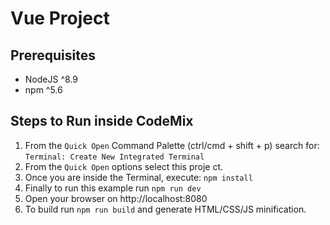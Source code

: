 # Vue Project

## Prerequisites

- NodeJS ^8.9
- npm ^5.6

## Steps to Run inside CodeMix


1. From the `Quick Open`  Command Palette (ctrl/cmd + shift + p) search for:
     `Terminal: Create New Integrated Terminal`
2. From the `Quick Open` options select this proje                      ct.
3. Once you are inside the Terminal, execute: `npm install`
4. Finally to run this example run `npm run dev`
5. Open your browser on http://localhost:8080
6. To build run `npm run build` and generate HTML/CSS/JS minification.
